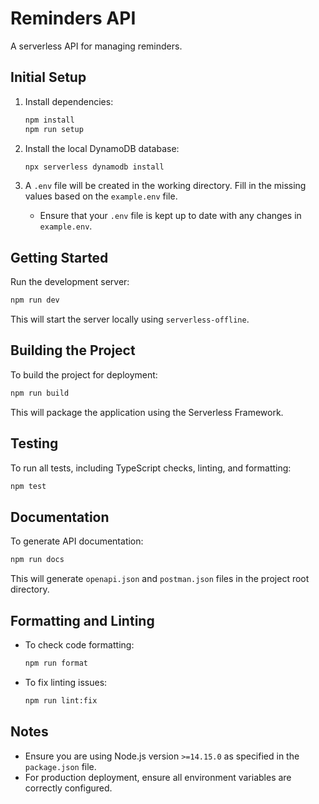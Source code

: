 # Reminders API

A serverless API for managing reminders.

## Initial Setup

1. Install dependencies:

   ```bash
   npm install
   npm run setup
   ```

2. Install the local DynamoDB database:

   ```bash
   npx serverless dynamodb install
   ```

3. A `.env` file will be created in the working directory. Fill in the missing values based on the `example.env` file.

   - Ensure that your `.env` file is kept up to date with any changes in `example.env`.

## Getting Started

Run the development server:

```bash
npm run dev
```

This will start the server locally using `serverless-offline`.

## Building the Project

To build the project for deployment:

```bash
npm run build
```

This will package the application using the Serverless Framework.

## Testing

To run all tests, including TypeScript checks, linting, and formatting:

```bash
npm test
```

## Documentation

To generate API documentation:

```bash
npm run docs
```

This will generate `openapi.json` and `postman.json` files in the project root directory.

## Formatting and Linting

- To check code formatting:

  ```bash
  npm run format
  ```

- To fix linting issues:

  ```bash
  npm run lint:fix
  ```

## Notes

- Ensure you are using Node.js version `>=14.15.0` as specified in the `package.json` file.
- For production deployment, ensure all environment variables are correctly configured.

